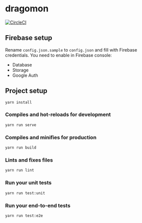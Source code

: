 # dragomon

[![CircleCI](https://circleci.com/gh/Vakme/dragomon.svg?style=svg)](https://circleci.com/gh/Vakme/dragomon)

## Firebase setup
Rename `config.json.sample` to `config.json` and fill with Firebase credentials.
You need to enable in Firebase console:
- Database
- Storage
- Google Auth

## Project setup
```
yarn install
```

### Compiles and hot-reloads for development
```
yarn run serve
```

### Compiles and minifies for production
```
yarn run build
```

### Lints and fixes files
```
yarn run lint
```

### Run your unit tests
```
yarn run test:unit
```

### Run your end-to-end tests
```
yarn run test:e2e
```
